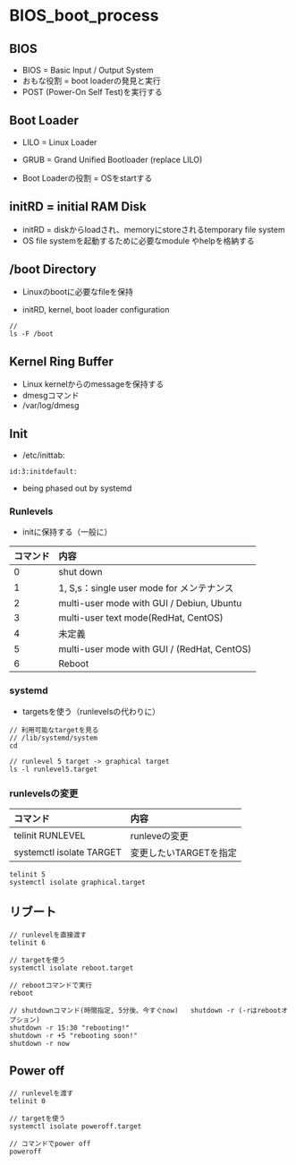 # BIOS_boot_process 

## BIOS
* BIOS = Basic Input / Output System
* おもな役割 = boot loaderの発見と実行
* POST (Power-On Self Test)を実行する

## Boot Loader

* LILO = Linux Loader
* GRUB = Grand Unified Bootloader (replace LILO)

* Boot Loaderの役割 = OSをstartする

## initRD = initial RAM Disk

* initRD = diskからloadされ、memoryにstoreされるtemporary file system
* OS file systemを起動するために必要なmodule やhelpを格納する

## /boot Directory

* Linuxのbootに必要なfileを保持

* initRD, kernel, boot loader configuration

```
// 
ls -F /boot
```

## Kernel Ring Buffer

* Linux kernelからのmessageを保持する
* dmesgコマンド
* /var/log/dmesg

## Init

* /etc/inittab:

```
id:3:initdefault:
```

* being phased out by systemd

### Runlevels

* initに保持する（一般に）

|コマンド|内容|
|:------------|:-----------|
|0|shut down|
|1|1, S,s：single user mode for メンテナンス|
|2|multi-user mode with GUI / Debiun, Ubuntu|
|3|multi-user text mode(RedHat, CentOS)|
|4|未定義|
|5|multi-user mode with GUI / (RedHat, CentOS)|
|6|Reboot|

### systemd

* targetsを使う（runlevelsの代わりに）

```
// 利用可能なtargetを見る
// /lib/systemd/system
cd

// runlevel 5 target -> graphical target
ls -l runlevel5.target
```

### runlevelsの変更

|コマンド|内容|
|:------------|:-----------|
|telinit RUNLEVEL|runleveの変更|
|systemctl isolate TARGET|変更したいTARGETを指定|


```
telinit 5
systemctl isolate graphical.target
```

## リブート

```
// runlevelを直接渡す
telinit 6

// targetを使う
systemctl isolate reboot.target

// rebootコマンドで実行
reboot

// shutdownコマンド(時間指定, 5分後、今すぐnow)   shutdown -r (-rはrebootオプション)
shutdown -r 15:30 "rebooting!"
shutdown -r +5 "rebooting soon!"
shutdown -r now

```

## Power off

```
// runlevelを渡す
telinit 0

// targetを使う
systemctl isolate poweroff.target

// コマンドでpower off
poweroff
```
